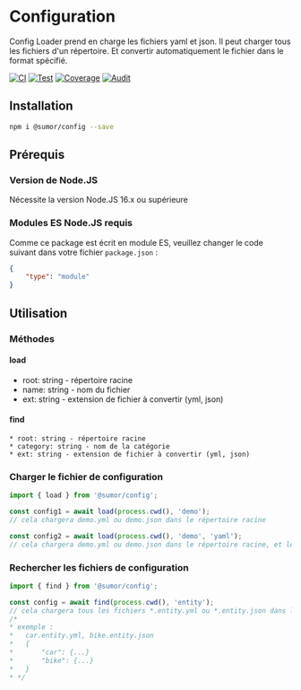 # Configuration

Config Loader prend en charge les fichiers yaml et json. Il peut charger tous les fichiers d'un répertoire.
Et convertir automatiquement le fichier dans le format spécifié.

[![CI](https://github.com/sumor-cloud/config/actions/workflows/ci.yml/badge.svg)](https://github.com/sumor-cloud/config/actions/workflows/ci.yml)
[![Test](https://github.com/sumor-cloud/config/actions/workflows/ut.yml/badge.svg)](https://github.com/sumor-cloud/config/actions/workflows/ut.yml)
[![Coverage](https://github.com/sumor-cloud/config/actions/workflows/coverage.yml/badge.svg)](https://github.com/sumor-cloud/config/actions/workflows/coverage.yml)
[![Audit](https://github.com/sumor-cloud/config/actions/workflows/audit.yml/badge.svg)](https://github.com/sumor-cloud/config/actions/workflows/audit.yml)

## Installation
```bash
npm i @sumor/config --save
```

## Prérequis

### Version de Node.JS
Nécessite la version Node.JS 16.x ou supérieure

### Modules ES Node.JS requis
Comme ce package est écrit en module ES,
veuillez changer le code suivant dans votre fichier `package.json` :
```json
{
    "type": "module"
}
```

## Utilisation

### Méthodes

#### load
 * root: string - répertoire racine
 * name: string - nom du fichier
 * ext: string - extension de fichier à convertir (yml, json)

#### find
    * root: string - répertoire racine
    * category: string - nom de la catégorie
    * ext: string - extension de fichier à convertir (yml, json)

### Charger le fichier de configuration

```javascript
import { load } from '@sumor/config';

const config1 = await load(process.cwd(), 'demo');
// cela chargera demo.yml ou demo.json dans le répertoire racine

const config2 = await load(process.cwd(), 'demo', 'yaml');
// cela chargera demo.yml ou demo.json dans le répertoire racine, et le convertira en fichier au format yaml

```

### Rechercher les fichiers de configuration

```javascript
import { find } from '@sumor/config';

const config = await find(process.cwd(), 'entity');
// cela chargera tous les fichiers *.entity.yml ou *.entity.json dans le répertoire racine
/*
* exemple :
*   car.entity.yml, bike.entity.json
*   {
*       "car": {...}
*       "bike": {...}
*   }
* */
```